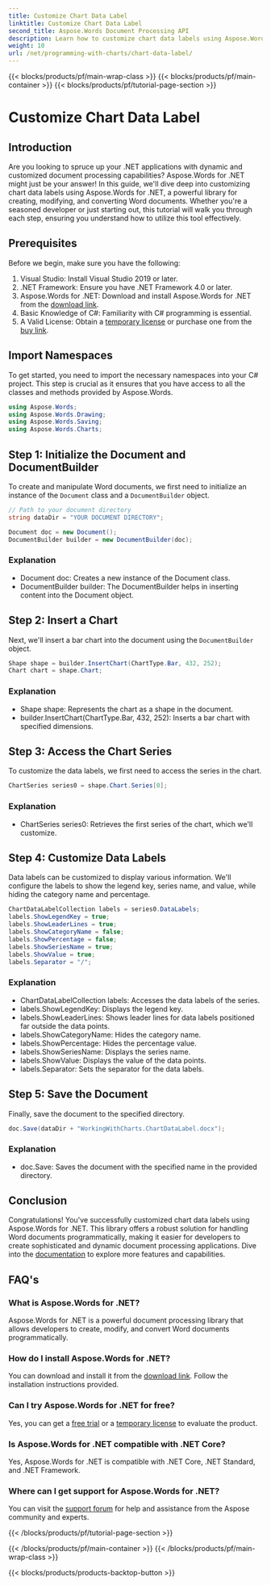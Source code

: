 ```yaml
---
title: Customize Chart Data Label
linktitle: Customize Chart Data Label
second_title: Aspose.Words Document Processing API
description: Learn how to customize chart data labels using Aspose.Words for .NET in a step-by-step guide. Perfect for .NET developers.
weight: 10
url: /net/programming-with-charts/chart-data-label/
---
```


{{< blocks/products/pf/main-wrap-class >}}
{{< blocks/products/pf/main-container >}}
{{< blocks/products/pf/tutorial-page-section >}}

# Customize Chart Data Label

## Introduction

Are you looking to spruce up your .NET applications with dynamic and customized document processing capabilities? Aspose.Words for .NET might just be your answer! In this guide, we'll dive deep into customizing chart data labels using Aspose.Words for .NET, a powerful library for creating, modifying, and converting Word documents. Whether you're a seasoned developer or just starting out, this tutorial will walk you through each step, ensuring you understand how to utilize this tool effectively.

## Prerequisites

Before we begin, make sure you have the following:

1. Visual Studio: Install Visual Studio 2019 or later.
2. .NET Framework: Ensure you have .NET Framework 4.0 or later.
3. Aspose.Words for .NET: Download and install Aspose.Words for .NET from the [download link](https://releases.aspose.com/words/net/).
4. Basic Knowledge of C#: Familiarity with C# programming is essential.
5. A Valid License: Obtain a [temporary license](https://purchase.aspose.com/temporary-license/) or purchase one from the [buy link](https://purchase.aspose.com/buy).

## Import Namespaces

To get started, you need to import the necessary namespaces into your C# project. This step is crucial as it ensures that you have access to all the classes and methods provided by Aspose.Words.

```csharp
using Aspose.Words;
using Aspose.Words.Drawing;
using Aspose.Words.Saving;
using Aspose.Words.Charts;
```

## Step 1: Initialize the Document and DocumentBuilder

To create and manipulate Word documents, we first need to initialize an instance of the `Document` class and a `DocumentBuilder` object.

```csharp
// Path to your document directory
string dataDir = "YOUR DOCUMENT DIRECTORY";

Document doc = new Document();
DocumentBuilder builder = new DocumentBuilder(doc);
```

### Explanation

- Document doc: Creates a new instance of the Document class.
- DocumentBuilder builder: The DocumentBuilder helps in inserting content into the Document object.

## Step 2: Insert a Chart

Next, we'll insert a bar chart into the document using the `DocumentBuilder` object.

```csharp
Shape shape = builder.InsertChart(ChartType.Bar, 432, 252);
Chart chart = shape.Chart;
```

### Explanation

- Shape shape: Represents the chart as a shape in the document.
- builder.InsertChart(ChartType.Bar, 432, 252): Inserts a bar chart with specified dimensions.

## Step 3: Access the Chart Series

To customize the data labels, we first need to access the series in the chart.

```csharp
ChartSeries series0 = shape.Chart.Series[0];
```

### Explanation

- ChartSeries series0: Retrieves the first series of the chart, which we'll customize.

## Step 4: Customize Data Labels

Data labels can be customized to display various information. We'll configure the labels to show the legend key, series name, and value, while hiding the category name and percentage.

```csharp
ChartDataLabelCollection labels = series0.DataLabels;
labels.ShowLegendKey = true;
labels.ShowLeaderLines = true;
labels.ShowCategoryName = false;
labels.ShowPercentage = false;
labels.ShowSeriesName = true;
labels.ShowValue = true;
labels.Separator = "/";
```

### Explanation

- ChartDataLabelCollection labels: Accesses the data labels of the series.
- labels.ShowLegendKey: Displays the legend key.
- labels.ShowLeaderLines: Shows leader lines for data labels positioned far outside the data points.
- labels.ShowCategoryName: Hides the category name.
- labels.ShowPercentage: Hides the percentage value.
- labels.ShowSeriesName: Displays the series name.
- labels.ShowValue: Displays the value of the data points.
- labels.Separator: Sets the separator for the data labels.

## Step 5: Save the Document

Finally, save the document to the specified directory.

```csharp
doc.Save(dataDir + "WorkingWithCharts.ChartDataLabel.docx");
```

### Explanation

- doc.Save: Saves the document with the specified name in the provided directory.

## Conclusion

Congratulations! You've successfully customized chart data labels using Aspose.Words for .NET. This library offers a robust solution for handling Word documents programmatically, making it easier for developers to create sophisticated and dynamic document processing applications. Dive into the [documentation](https://reference.aspose.com/words/net/) to explore more features and capabilities.

## FAQ's

### What is Aspose.Words for .NET?
Aspose.Words for .NET is a powerful document processing library that allows developers to create, modify, and convert Word documents programmatically.

### How do I install Aspose.Words for .NET?
You can download and install it from the [download link](https://releases.aspose.com/words/net/). Follow the installation instructions provided.

### Can I try Aspose.Words for .NET for free?
Yes, you can get a [free trial](https://releases.aspose.com/) or a [temporary license](https://purchase.aspose.com/temporary-license/) to evaluate the product.

### Is Aspose.Words for .NET compatible with .NET Core?
Yes, Aspose.Words for .NET is compatible with .NET Core, .NET Standard, and .NET Framework.

### Where can I get support for Aspose.Words for .NET?
You can visit the [support forum](https://forum.aspose.com/c/words/8) for help and assistance from the Aspose community and experts.


{{< /blocks/products/pf/tutorial-page-section >}}

{{< /blocks/products/pf/main-container >}}
{{< /blocks/products/pf/main-wrap-class >}}

{{< blocks/products/products-backtop-button >}}
